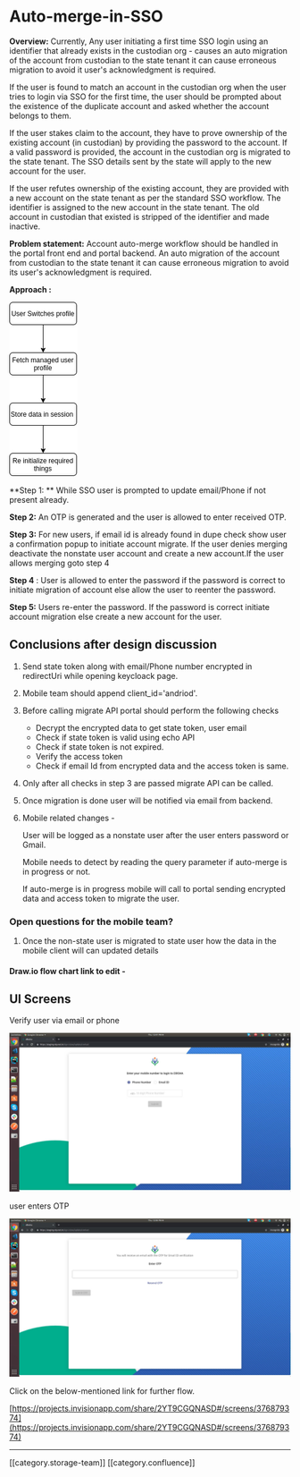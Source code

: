 # Auto-merge-in-SSO

**Overview:** Currently, Any user initiating a first time SSO login using an identifier that already exists in the custodian org - causes an auto migration of the account from custodian to the state tenant it can cause erroneous migration to avoid it user's acknowledgment is required.

If the user is found to match an account in the custodian org when the user tries to login via SSO for the first time, the user should be prompted about the existence of the duplicate account and asked whether the account belongs to them.

If the user stakes claim to the account, they have to prove ownership of the existing account (in custodian) by providing the password to the account. If a valid password is provided, the account in the custodian org is migrated to the state tenant. The SSO details sent by the state will apply to the new account for the user.

If the user refutes ownership of the existing account, they are provided with a new account on the state tenant as per the standard SSO workflow. The identifier is assigned to the new account in the state tenant. The old account in custodian that existed is stripped of the identifier and made inactive.

**Problem statement:** Account auto-merge workflow should be handled in the portal front end and portal backend. An auto migration of the account from custodian to the state tenant it can cause erroneous migration to avoid its user's acknowledgment is required.

**Approach :**

![](<images/storage/Untitled Diagram (3).jpg>)

&#x20;                                        &#x20;

\*\*Step 1: \*\* While SSO user is prompted to update email/Phone if not present already.

**Step 2:** An OTP is generated and the user is allowed to enter received OTP.

**Step 3:**  For new users, if email id is already found in dupe check show user a confirmation popup to initiate account migrate. If the user denies merging deactivate the nonstate user account and create a new account.If the user allows merging goto step 4

**Step 4** : User is allowed to enter the password if the password is correct to initiate migration of account else allow the user to reenter the password.

**Step 5:** Users re-enter the password. If the password is correct initiate account migration else create a new account for the user.

## Conclusions after design discussion

1. Send state token along with email/Phone number encrypted in redirectUri while opening keycloack page.
2. Mobile team should append client\_id='andriod'.
3. Before calling migrate API portal should perform the following checks
   * Decrypt the encrypted data to get state token, user email&#x20;
   * Check if state token is valid using echo API
   * Check if state token is not expired.
   * Verify the access token
   * Check if email Id from encrypted data and the access token is same.
4. Only after all checks in step 3 are passed migrate API can be called.&#x20;
5. Once migration is done user will be notified via email from backend.
6.  Mobile related changes -&#x20;

    User will be logged as a nonstate user after the user enters password or Gmail.

    Mobile needs to detect by reading the query parameter if auto-merge is in progress or not.

    If auto-merge is in progress mobile will call to portal sending encrypted data and access token to migrate the user.

### Open questions for the mobile team?&#x20;

1. Once the non-state user is migrated to state user how the data in the mobile client will can updated details&#x20;

#### Draw.io flow chart link to edit -&#x20;

## UI Screens

Verify user via email or phone

![](images/storage/ezgif.com-gif-maker.jpg)

user enters OTP

![](<images/storage/ezgif.com-gif-maker (1).jpg>)

Click on the below-mentioned link for further flow.

[https://projects.invisionapp.com/share/2YT9CGQNASD#/screens/376879374](https://projects.invisionapp.com/share/2YT9CGQNASD#/screens/376879374)

***

\[\[category.storage-team]] \[\[category.confluence]]
